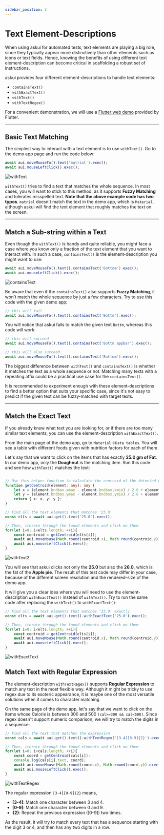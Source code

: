 ```yaml
---
sidebar_position: 3
---
```


# Text Element-Descriptions

When using askui for automated tests, text elements are playing a big role, since they typically appear more distinctively than other elements such as icons or text fields. Hence, knowing the benefits of using different text element-description can become critical in scaffolding a robust set of instructions.

askui provides four different element-descriptions to handle text elements:

- `containsText()`
- `withExactText()`
- `withText()`
- `withTextRegex()`

For a convenient demonstration, we will use a [Flutter web demo](https://gallery.flutter.dev/#/demo) provided by Flutter. 

------

## Basic Text Matching

The simplest way to interact with a text element is to use `withText()`. Go to the demo app page and run the code below:

```ts
await aui.moveMouseTo().text('matrial').exec();
await aui.mouseLeftClick().exec();
```

![withText](/img/gif/withText.gif)

`withText()` tries to find a text that matches the whole sequence. In most cases, you will want to stick to this method, as it supports **Fuzzy Matching** and tolerates misspelled text. **Note that the above example code has two typos**. `matrial` doesn't match the text in the demo app, which is `Material`, although askui will find the text element that roughly matches the text on the screen.

------

## Match a Sub-string within a Text

Even though the `withText()` is handy and quite reliable, you might face a case where you know only a fraction of the text element that you want to interact with. In such a case, `containsText()` is the element-description you might want to use:

```ts
await aui.moveMouseTo().text().containsText('Bottom').exec();
await aui.mouseLeftClick().exec();
```

![containsText](/img/gif/containsText.gif)

Be aware that even if the `containsText()` also supports **Fuzzy Matching**, it won't match the whole sequence by just a few characters. Try to use this code with the given demo app:

```ts
// this will fail
await aui.moveMouseTo().text().containsText('Bottm').exec(); 
```

You will notice that askui fails to match the given text `Bottm`, whereas this code will work:

```ts
// this will succeed
await aui.moveMouseTo().text().containsText('Bottm appbar').exec();

// this will also succeed
await aui.moveMouseTo().text().containsText('Bottom').exec(); 
```

The biggest difference between `withText()` and `containsText()` is whether it matches the text as a whole sequence or not. Matching many texts with a repeating affix could be a practical use case for the `containsText()`.

It is recommended to experiment enough with these element-descriptions to find a better option that suits your specific case, since it's not easy to predict if the given text can be fuzzy-matched with target texts.

------

## Match the Exact Text

If you already know what text you are looking for, or if there are too many similar text elements, you can use the element-description `withExactText()`.

From the main page of the demo app, go to `Material`->`Data tables`. You will see a table with different foods given with nutrition factors for each of them.

Let's say that we want to click on the items that has exactly **25.0 gm of Fat**. In our demo app, only the **Doughnut** is the matching item. Run this code and see how `withText()` matches the text:

```ts

// Use this helper function to calculate the centroid of the detected elements.
function getCentroid(element: any): any {
    let x = (element.bndbox.xmax - element.bndbox.xmin) / 2.0 + element.bndbox.xmin;
    let y = (element.bndbox.ymax - element.bndbox.ymin) / 2.0 + element.bndbox.ymin;
    return { x: x, y: y };
}

// Find all the text elements that matches '25.0'
const elts = await aui.get().text('25.0').exec();

// Then, iterate through the found elements and click on them
for(let i=0; i<elts.length; ++i){
    const centroid = getCentroid(elts[i]);
    await aui.moveMouse(Math.round(centroid.x), Math.round(centroid.y)).exec();
    await aui.mouseLeftClick().exec();
}

```

![withText2](/img/gif/withText2.gif)

You will see that askui clicks not only the **25.0** but also the **26.0**, which is the fat of the **Apple pie**. The result of this test code may differ in your case, because of the different screen resolution and the rendered-size of the demo app.

It will give you a clear idea where you will need to use the element-description `withExactText()` instead of `withText()`. Try to run the same code after replacing the `withText()` to `withExactText()`:

```ts
// Find all the text elements that matches '25.0' exactly
const elts = await aui.get().text().withExactText('25.0').exec();

// Then, iterate through the found elements and click on them
for(let i=0; i<elts.length; ++i){
    const centroid = getCentroid(elts[i]);
    await aui.moveMouse(Math.round(centroid.x), Math.round(centroid.y)).exec();
    await aui.mouseLeftClick().exec();
}
```

![withExactText](/img/gif/withExactText.gif)

## Match Text with Regular Expression

The element-description `withTextRegex()` supports **Regular Expression** to match any text in the most flexible way. Although it might be tricky to use regex due to its esoteric appearance, it is maybe one of the most versatile solutions when it comes to character matching.

On the same page of the demo app, let's say that we want to click on the items whose Calorie is between 300 and 500 `(cal>=300 && cal<500)`. Since regex doesn't support numeric comparison, we will try to match the digits in a sequence:

```ts
// Find all the text that matches the expression
const cals = await aui.get().text().withTextRegex('[3-4][0-9]{2}').exec();

// Then, iterate through the found elements and click on them
for(let i=0; i<cals.length; ++i){
    const coord = getCentroid(cals[i]);
    console.log(cals[i].text, coord);
    await aui.moveMouse(Math.round(coord.x), Math.round(coord.y)).exec();
    await aui.mouseLeftClick().exec();
}
```

![withTextRegex](/img/gif/withTextRegex.gif)

The regular expression `[3-4][0-9]{2}` means,
- **[3-4]**: Match one character between 3 and 4.
- **[0-9]**: Match one character between 0 and 9.
- **{2}**: Repeat the previous expression ([0-9]) two times.

As the result, it will try to match every text that has a sequence starting with the digit 3 or 4, and then has any two digits in a row.
